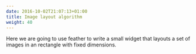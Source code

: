 ```yaml
---
date: 2016-10-02T21:07:13+01:00
title: Image layout algorithm
weight: 40
---
```


Here we are going to use feather to write a small widget that layouts a set of images in an rectangle with fixed dimensions.
